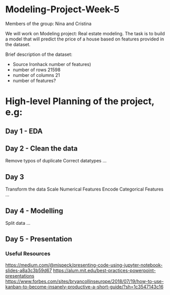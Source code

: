 # Modeling-Project-Week-5

Members of the group: Nina and Cristina

We will work on Modeling project: Real estate modeling.
 The task is to build a model that will predict the price of a house based on features provided in the dataset. 

Brief description of the dataset:
- Source Ironhack  number of features)
- number of rows 21598
- number of columns 21
- number of features?

# High-level Planning of the project, e.g:

## Day 1 - EDA

## Day 2 - Clean the data
Remove typos of duplicate
Correct datatypes
...

## Day 3
Transform the data
Scale Numerical Features
Encode Categorical Features
...

## Day 4 - Modelling
Split data
...

## Day 5 - Presentation




### Useful Resources

https://medium.com/@mjspeck/presenting-code-using-jupyter-notebook-slides-a8a3c3b59d67
https://alum.mit.edu/best-practices-powerpoint-presentations
https://www.forbes.com/sites/bryancollinseurope/2018/07/19/how-to-use-kanban-to-become-insanely-productive-a-short-guide/?sh=1c3547143c16
